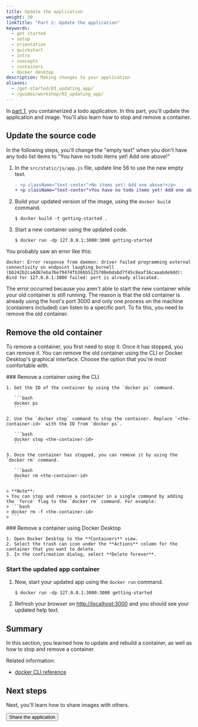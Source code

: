 ```yaml
---
title: Update the application
weight: 30
linkTitle: "Part 2: Update the application"
keywords:
  - get started
  - setup
  - orientation
  - quickstart
  - intro
  - concepts
  - containers
  - docker desktop
description: Making changes to your application
aliases:
  - /get-started/03_updating_app/
  - /guides/workshop/03_updating_app/
---
```


In [part 1](./02_our_app.md), you containerized a todo application. In this part, you'll update the application and image. You'll also learn how to stop and remove a container.

## Update the source code

In the following steps, you'll change the "empty text" when you don't have any todo list items to "You have no todo items yet! Add one above!"

1. In the `src/static/js/app.js` file, update line 56 to use the new empty text.

   ```diff
   - <p className="text-center">No items yet! Add one above!</p>
   + <p className="text-center">You have no todo items yet! Add one above!</p>
   ```

2. Build your updated version of the image, using the `docker build` command.

   ```console
   $ docker build -t getting-started .
   ```

3. Start a new container using the updated code.

   ```console
   $ docker run -dp 127.0.0.1:3000:3000 getting-started
   ```

You probably saw an error like this:

```console
docker: Error response from daemon: driver failed programming external connectivity on endpoint laughing_burnell
(bb242b2ca4d67eba76e79474fb36bb5125708ebdabd7f45c8eaf16caaabde9dd): Bind for 127.0.0.1:3000 failed: port is already allocated.
```

The error occurred because you aren't able to start the new container while your old container is still running. The reason is that the old container is already using the host's port 3000 and only one process on the machine (containers included) can listen to a specific port. To fix this, you need to remove the old container.

## Remove the old container

To remove a container, you first need to stop it. Once it has stopped, you can remove it. You can remove the old container using the CLI or Docker Desktop's graphical interface. Choose the option that you're most comfortable with.

<Tabs>
  <TabItem value="cli" label="CLI">
    ### Remove a container using the CLI

    1. Get the ID of the container by using the `docker ps` command.

       ```bash
       docker ps
       ```

    2. Use the `docker stop` command to stop the container. Replace `<the-container-id>` with the ID from `docker ps`.

       ```bash
       docker stop <the-container-id>
       ```

    3. Once the container has stopped, you can remove it by using the `docker rm` command.

       ```bash
       docker rm <the-container-id>
       ```

    > **Note**:  
    > You can stop and remove a container in a single command by adding the `force` flag to the `docker rm` command. For example:  
    > ```bash
    > docker rm -f <the-container-id>
    > ```
  </TabItem>

  <TabItem value="docker-desktop" label="Docker Desktop">
    ### Remove a container using Docker Desktop

    1. Open Docker Desktop to the **Containers** view.
    2. Select the trash can icon under the **Actions** column for the container that you want to delete.
    3. In the confirmation dialog, select **Delete forever**.
  </TabItem>
</Tabs>

### Start the updated app container

1. Now, start your updated app using the `docker run` command.

   ```console
   $ docker run -dp 127.0.0.1:3000:3000 getting-started
   ```

2. Refresh your browser on [http://localhost:3000](http://localhost:3000) and you should see your updated help text.

## Summary

In this section, you learned how to update and rebuild a container, as well as how to stop and remove a container.

Related information:

- [docker CLI reference](/reference/cli/docker/)

## Next steps

Next, you'll learn how to share images with others.

<Button href="04_sharing_app.md">
Share the application
</Button>
